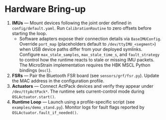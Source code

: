 # Hardware Bring-up

1. **IMUs** — Mount devices following the joint order defined in `config/default.yaml`. Run `CalibrationRoutine` to zero offsets before starting the loop.
   - Software adapters expose their connection details via `BaseIMUConfig`. Override `port_map` (placeholders default to `/dev/ttyIMU_<segment>`) when USB device paths differ from your deployed symlinks. Configure `max_stale_samples`, `max_stale_time_s`, and `fault_strategy` to control how the runtime reacts to stale or missing IMU packets. The MicroStrain implementation requires the HBK MSCL Python bindings (`mscl`).
2. **FSRs** — Pair the Bluetooth FSR board (see `sensors/grf/fsr.py`). Update the MAC address in the configuration profile.
3. **Actuators** — Connect ActPack devices and verify they appear under `/dev/ttyActPack*`. The runtime sets current-control mode during `OSLActuator.start()`.
4. **Runtime Loop** — Launch using a profile-specific script (see `examples/demo_stand.py`). Monitor logs for fault flags reported by `OSLActuator.fault_if_needed()`.
